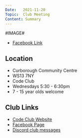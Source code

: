 ```yaml
---
Date:   2021-11-20
Topic:  Club Meeting
Content: Summary
---
```

#IMAGE#



* [Facebook Link](https://www.facebook.com/1481985248595237/posts/4305980312862369/)

## Location

* Curborough Community Centre
* WS13 7NY
* Code Club
* Wednesdays 5:30 - 6:30pm
* 7 - 15 year olds welcome

## Club Links

* [Code Club Website](https://lichfield-code-club.github.io/)
* [Facebook Page](https://www.facebook.com/LichfieldCoders)
* [Discord club messages](https://discord.gg/szz6xGK)
